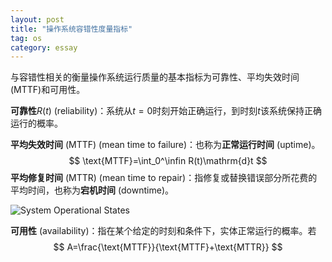 ```yaml
---
layout: post
title: "操作系统容错性度量指标"
tag: os
category: essay
---
```


与容错性相关的衡量操作系统运行质量的基本指标为可靠性、平均失效时间(MTTF)和可用性。

**可靠性**$R(t)$ (reliability)：系统从$t=0$时刻开始正确运行，到时刻$t$该系统保持正确运行的概率。

**平均失效时间** (MTTF) (mean time to failure)：也称为**正常运行时间** (uptime)。
$$
\text{MTTF}=\int_0^\infin R(t)\mathrm{d}t
$$
**平均修复时间** (MTTR) (mean time to repair)：指修复或替换错误部分所花费的平均时间，也称为**宕机时间** (downtime)。

![System Operational States](/assets/os_0)

**可用性** (availability)：指在某个给定的时刻和条件下，实体正常运行的概率。若
$$
A=\frac{\text{MTTF}}{\text{MTTF}+\text{MTTR}}
$$
